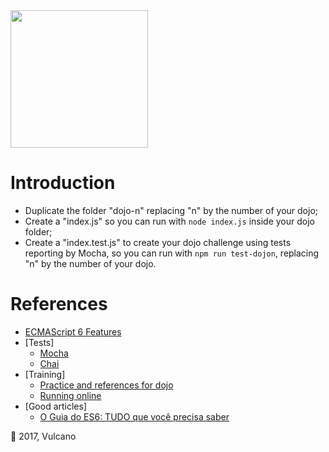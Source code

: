 <img src="https://app-vlc.hotmart.com/images/hotmart.svg" width="220">

# Introduction

- Duplicate the folder "dojo-n" replacing "n" by the number of your dojo;
- Create a "index.js" so you can run with `node index.js` inside your dojo folder;
- Create a "index.test.js" to create your dojo challenge using tests reporting by Mocha, so you can run with `npm run test-dojon`, replacing "n" by the number of your dojo.

# References

* [ECMAScript 6 Features](http://es6-features.org/)
* [Tests]
    * [Mocha](https://mochajs.org/#installation)
    * [Chai](http://chaijs.com/)
* [Training]
    * [Practice and references for dojo](http://codewars.com/)
    * [Running online](https://jsfiddle.net/)
* [Good articles]
    * [O Guia do ES6: TUDO que você precisa saber](https://medium.com/@matheusml/o-guia-do-es6-tudo-que-voc%C3%AA-precisa-saber-8c287876325f)

:volcano: 2017, Vulcano